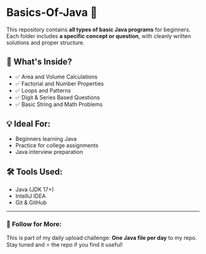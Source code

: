 # Basics-Of-Java 🚀

This repository contains **all types of basic Java programs** for beginners.  
Each folder includes **a specific concept or question**, with cleanly written solutions and proper structure.

## 📁 What's Inside?
- ✅ Area and Volume Calculations
- ✅ Factorial and Number Properties
- ✅ Loops and Patterns
- ✅ Digit & Series Based Questions
- ✅ Basic String and Math Problems

## 💡 Ideal For:
- Beginners learning Java
- Practice for college assignments
- Java interview preparation

## 🛠 Tools Used:
- Java (JDK 17+)
- IntelliJ IDEA
- Git & GitHub

---

### 🔗 Follow for More:
This is part of my daily upload challenge: **One Java file per day** to my repo.  
Stay tuned and ⭐️ the repo if you find it useful!

